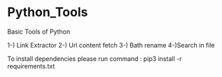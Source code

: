 # Python_Tools
Basic Tools of Python

1-) Link Extractor
2-) Url content fetch
3-) Bath rename
4-)Search in file 

To install dependencies please run command : pip3 install -r requirements.txt
